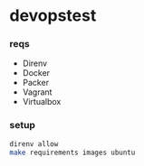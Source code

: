 # devopstest

### reqs

- Direnv
- Docker
- Packer
- Vagrant
- Virtualbox

### setup

```bash
direnv allow
make requirements images ubuntu
```
